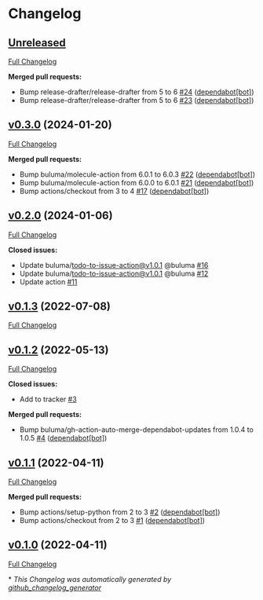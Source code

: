 # Changelog

## [Unreleased](https://github.com/buluma/ansible-role-nfs/tree/HEAD)

[Full Changelog](https://github.com/buluma/ansible-role-nfs/compare/v0.3.0...HEAD)

**Merged pull requests:**

- Bump release-drafter/release-drafter from 5 to 6 [\#24](https://github.com/buluma/ansible-role-nfs/pull/24) ([dependabot[bot]](https://github.com/apps/dependabot))
- Bump release-drafter/release-drafter from 5 to 6 [\#23](https://github.com/buluma/ansible-role-nfs/pull/23) ([dependabot[bot]](https://github.com/apps/dependabot))

## [v0.3.0](https://github.com/buluma/ansible-role-nfs/tree/v0.3.0) (2024-01-20)

[Full Changelog](https://github.com/buluma/ansible-role-nfs/compare/v0.2.0...v0.3.0)

**Merged pull requests:**

- Bump buluma/molecule-action from 6.0.1 to 6.0.3 [\#22](https://github.com/buluma/ansible-role-nfs/pull/22) ([dependabot[bot]](https://github.com/apps/dependabot))
- Bump buluma/molecule-action from 6.0.0 to 6.0.1 [\#21](https://github.com/buluma/ansible-role-nfs/pull/21) ([dependabot[bot]](https://github.com/apps/dependabot))
- Bump actions/checkout from 3 to 4 [\#17](https://github.com/buluma/ansible-role-nfs/pull/17) ([dependabot[bot]](https://github.com/apps/dependabot))

## [v0.2.0](https://github.com/buluma/ansible-role-nfs/tree/v0.2.0) (2024-01-06)

[Full Changelog](https://github.com/buluma/ansible-role-nfs/compare/v0.1.3...v0.2.0)

**Closed issues:**

- Update buluma/todo-to-issue-action@v1.0.1 @buluma [\#16](https://github.com/buluma/ansible-role-nfs/issues/16)
- Update buluma/todo-to-issue-action@v1.0.1 @buluma [\#12](https://github.com/buluma/ansible-role-nfs/issues/12)
- Update action [\#11](https://github.com/buluma/ansible-role-nfs/issues/11)

## [v0.1.3](https://github.com/buluma/ansible-role-nfs/tree/v0.1.3) (2022-07-08)

[Full Changelog](https://github.com/buluma/ansible-role-nfs/compare/v0.1.2...v0.1.3)

## [v0.1.2](https://github.com/buluma/ansible-role-nfs/tree/v0.1.2) (2022-05-13)

[Full Changelog](https://github.com/buluma/ansible-role-nfs/compare/v0.1.1...v0.1.2)

**Closed issues:**

- Add to tracker [\#3](https://github.com/buluma/ansible-role-nfs/issues/3)

**Merged pull requests:**

- Bump buluma/gh-action-auto-merge-dependabot-updates from 1.0.4 to 1.0.5 [\#4](https://github.com/buluma/ansible-role-nfs/pull/4) ([dependabot[bot]](https://github.com/apps/dependabot))

## [v0.1.1](https://github.com/buluma/ansible-role-nfs/tree/v0.1.1) (2022-04-11)

[Full Changelog](https://github.com/buluma/ansible-role-nfs/compare/v0.1.0...v0.1.1)

**Merged pull requests:**

- Bump actions/setup-python from 2 to 3 [\#2](https://github.com/buluma/ansible-role-nfs/pull/2) ([dependabot[bot]](https://github.com/apps/dependabot))
- Bump actions/checkout from 2 to 3 [\#1](https://github.com/buluma/ansible-role-nfs/pull/1) ([dependabot[bot]](https://github.com/apps/dependabot))

## [v0.1.0](https://github.com/buluma/ansible-role-nfs/tree/v0.1.0) (2022-04-11)

[Full Changelog](https://github.com/buluma/ansible-role-nfs/compare/8958beaff02557fc7dde356e3f7ec1e9cd2ad705...v0.1.0)



\* *This Changelog was automatically generated by [github_changelog_generator](https://github.com/github-changelog-generator/github-changelog-generator)*
